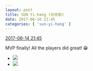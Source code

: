```yaml
---
layout: post
title: SUN Yi-hang (孙亦航)
date: 2017-06-16 21:45
categories: [ 'sun-yi-hang' ]
---
```


<div class="weibo-info">
  <a href="http://weibo.com/6108316220/F88dPqQsf">2017-06-14 21:45</a>
</div>

MVP finally! All the players did great! :grin:

<!-- more -->

<ul class="weibo-pic-list-1">
  <li class="weibo-pic">
    <a href="http://wx1.sinaimg.cn/mw690/006FnS5mgy1fgndkuyjfkj30k00zkjv8.jpg"><img src="http://wx1.sinaimg.cn/thumb150/006FnS5mgy1fgndkuyjfkj30k00zkjv8.jpg" /></a>
  </li>
  <li class="weibo-pic">
    <a href="http://wx3.sinaimg.cn/mw690/006FnS5mgy1fgndktm2vrj30k00zk0wh.jpg"><img src="http://wx3.sinaimg.cn/thumb150/006FnS5mgy1fgndktm2vrj30k00zk0wh.jpg" /></a>
  </li>
</ul>

